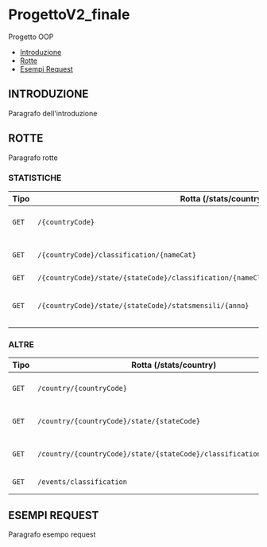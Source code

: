 # ProgettoV2_finale
Progetto OOP

* [Introduzione](#introduzione)
* [Rotte](#rotte)
* [Esempi Request](#esempi_request)


<div id = introduzione />

## INTRODUZIONE
Paragrafo dell'introduzione

<div id = rotte />

## ROTTE
Paragrafo rotte

### STATISTICHE

|**Tipo**| **Rotta** (/stats/country)                                            | **Descrizione**                   |**Parametri**                                            |
|--------|-----------------------------------------------------------------------|-----------------------------------|---------------------------------------------------------|
|` GET ` | `/{countryCode}`                                                      |Restituisce le statistiche         | `countryCode`,`                                         |
|` GET ` | `/{countryCode}/classification/{nameCat}`                             |Restituisce le statistiche         | `countryCode`,`nameCat`                                 |
|` GET ` | `/{countryCode}/state/{stateCode}/classification/{nameClass}/startdate/{start}/enddate/{end}`|            | `countryCode`,`stateCode`,`nameClass`,`start`,`end`     |
|` GET ` | `/{countryCode}/state/{stateCode}/statsmensili/{anno}`                |Restituisce le statistiche annuali | `countryCode`,`stateCode`,`anno`                        |
  
### ALTRE

|__Tipo__| __Rotta__ (/stats/country)                                            | __Descrizione__                   |__Parametri__                                            |
|--------|-----------------------------------------------------------------------|-----------------------------------|---------------------------------------------------------|
|` GET ` | `/country/{countryCode}`                                              |Restituisce il numero degli eventi | `countryCode`                                           |
|` GET ` | `/country/{countryCode}/state/{stateCode}`                            |Restituisce il numero degli eventi | `countryCode`,`stateCode`                               |
|` GET ` | `/country/{countryCode}/state/{stateCode}/classification/{nameClass}` |Restituisce il numero degli eventi | `countryCode`,`stateCode`,`nameClass`                   |
|` GET ` | `/events/classification`                                              |Restituisce le classificazioni     |                                                         | 


## ESEMPI REQUEST
Paragrafo esempo request
